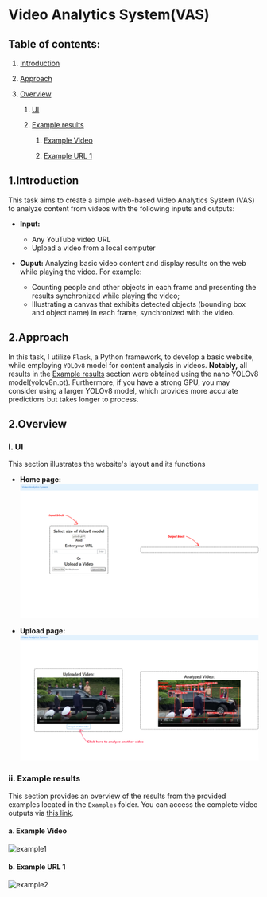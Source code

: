# Video Analytics System(VAS)

## Table of contents:
1. [Introduction](https://github.com/khoi03/Video-Analytics-System-VAS#1introduction)

2. [Approach](https://github.com/khoi03/Video-Analytics-System-VAS#2approach)
   
3. [Overview](https://github.com/khoi03/Video-Analytics-System-VAS#3overview)

   1. [UI](https://github.com/khoi03/Video-Analytics-System-VAS#i-ui)

   2. [Example results](https://github.com/khoi03/Video-Analytics-System-VAS#ii-example-outputs)
   
      1. [Example Video](https://github.com/khoi03/Video-Analytics-System-VAS#a-example-video)
         
      2. [Example URL 1](https://github.com/khoi03/Video-Analytics-System-VAS#b-example-url-1)
   
## 1.Introduction
This task aims to create a simple web-based Video Analytics System (VAS) to analyze content from videos with the following inputs and outputs:
- **Input:**
   - Any YouTube video URL
   - Upload a video from a local computer
  
- **Ouput:** Analyzing basic video content and display results on the web while playing the video. For example:
   - Counting people and other objects in each frame and presenting the results synchronized while playing the video;
   - Illustrating a canvas that exhibits detected objects (bounding box and object name) in each frame, synchronized with the video.

## 2.Approach
In this task, I utilize `Flask`, a Python framework, to develop a basic website, while employing `YOLOv8` model for content analysis in videos.
**Notably,** all results in the [Example results](https://github.com/khoi03/Video-Analytics-System-VAS/blob/master/README.md#iiexample-results) section were obtained using the nano YOLOv8 model(yolov8n.pt). Furthermore, if you have a strong GPU, you may consider using a larger YOLOv8 model, which provides more accurate predictions but takes longer to process.

## 2.Overview

### i. UI
This section illustrates the website's layout and its functions

- **Home page:**
![UI](/Media/UI.png)

- **Upload page:**
![UI1](/Media/UI1.png)

### ii. Example results
This section provides an overview of the results from the provided examples located in the `Examples` folder. You can access the complete video outputs via [this link](https://uithcm-my.sharepoint.com/:f:/g/personal/20521482_ms_uit_edu_vn/Er_pwTn7ha5DvdpITQX-KUQBy9RaG0wLr13y-c38OwjpiA?e=R2J9ob).

#### a. Example Video
![example1](/Media/example1.gif)

#### b. Example URL 1
![example2](/Media/example2.gif)
